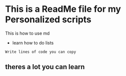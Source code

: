 # This is a ReadMe file for my Personalized scripts
This is how to use md
- learn how to do lists
```
Write lines of code you can copy
```

## theres a lot you can learn
